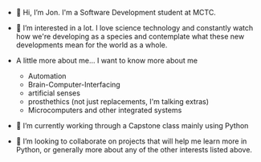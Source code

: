 - 👋 Hi, I’m Jon. I'm a Software Development student at MCTC. 

- 👀 I’m interested in a lot. I love science technology and constantly watch how we're developing as a species and contemplate what these new developments mean for the world as a whole.

- A little more about me... I want to know more about me
	- Automation
	- Brain-Computer-Interfacing
	- artificial senses
 	- prosthethics (not just replacements, I'm talking extras)
	- Microcomputers and other integrated systems
	
- 🌱 I’m currently working through a Capstone class mainly using Python

- 💞️ I’m looking to collaborate on projects that will help me learn more in Python, or 
	generally more about any of the other interests listed above.
	
<!---
Jon-117/Jon-117 is a ✨ special ✨ repository because its `README.md` (this file) appears on your GitHub profile.
You can click the Preview link to take a look at your changes.
--->
